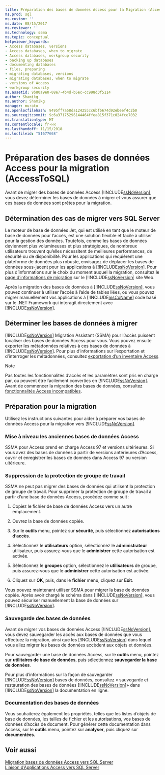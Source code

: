 ```yaml
---
title: Préparation des bases de données Access pour la Migration (AccessToSQL) | Microsoft Docs
ms.prod: sql
ms.custom: ''
ms.date: 08/15/2017
ms.reviewer: ''
ms.technology: ssma
ms.topic: conceptual
helpviewer_keywords:
- Access databases, versions
- Access databases, when to migrate
- Access databases, workgroup security
- backing up databases
- documenting databases
- files, preparing
- migrating databases, versions
- migrating databases, when to migrate
- versions of Access
- workgroup security
ms.assetid: 9b80a9e0-08e7-4b4d-b5ec-cc998d3f5114
author: Shamikg
ms.author: Shamikg
manager: murato
ms.openlocfilehash: 9495ff7a58da124255cc6bf5674d92ebeef4c2b0
ms.sourcegitcommit: 9c6a37175296144464ffea815f371c024fce7032
ms.translationtype: MT
ms.contentlocale: fr-FR
ms.lasthandoff: 11/15/2018
ms.locfileid: "51677668"
---
```

# <a name="preparing-access-databases-for-migration-accesstosql"></a>Préparation des bases de données Access pour la migration (AccessToSQL)
Avant de migrer des bases de données Access [!INCLUDE[ssNoVersion](../../includes/ssnoversion-md.md)], vous devez déterminer les bases de données à migrer et vous assurer que ces bases de données sont prêtes pour la migration.  
  
## <a name="determining-when-to-migrate-to-sql-server"></a>Détermination des cas de migrer vers SQL Server  
Le moteur de base de données Jet, qui est utilisé en tant que le moteur de base de données pour l’accès, est une solution flexible et facile à utiliser pour la gestion des données. Toutefois, comme les bases de données deviennent plus volumineuses et plus stratégiques, de nombreux utilisateurs trouvent qu’elles nécessitent de meilleures performances, de sécurité ou de disponibilité. Pour les applications qui requièrent une plateforme de données plus robuste, envisagez de déplacer les bases de données sous-jacent pour les applications à [!INCLUDE[ssNoVersion](../../includes/ssnoversion-md.md)]. Pour plus d’informations sur le choix du moment auquel la migration, consultez le [page d’informations de migration](https://go.microsoft.com/fwlink/?LinkId=68571) sur le [!INCLUDE[ssNoVersion](../../includes/ssnoversion-md.md)] site Web.  
  
Après la migration des bases de données à [!INCLUDE[ssNoVersion](../../includes/ssnoversion-md.md)], vous pouvez continuer à utiliser l’accès à l’aide de tables liées, ou vous pouvez migrer manuellement vos applications à [!INCLUDE[msCoName](../../includes/msconame_md.md)] code basé sur le .NET Framework qui interagit directement avec [!INCLUDE[ssNoVersion](../../includes/ssnoversion-md.md)].  
  
## <a name="determining-which-databases-to-migrate"></a>Déterminer les bases de données à migrer  
[!INCLUDE[ssNoVersion](../../includes/ssnoversion-md.md)] Migration Assistant (SSMA) pour l’accès puissent localiser des bases de données Access pour vous. Vous pouvez ensuite exporter les métadonnées relatives à ces bases de données à [!INCLUDE[ssNoVersion](../../includes/ssnoversion-md.md)]. Pour plus d’informations sur l’exportation et d’interroger les métadonnées, consultez [exportation d’un inventaire Access](exporting-an-access-inventory-accesstosql.md).  

   > [!NOTE]
   > Pas toutes les fonctionnalités d’accès et les paramètres sont pris en charge par, ou peuvent être facilement converties en [!INCLUDE[ssNoVersion](../../includes/ssnoversion-md.md)]. Avant de commencer la migration des bases de données, consultez [fonctionnalités Access incompatibles](incompatible-access-features-accesstosql.md).
  
## <a name="preparing-for-migration"></a>Préparation pour la migration  
Utilisez les instructions suivantes pour aider à préparer vos bases de données Access pour la migration vers [!INCLUDE[ssNoVersion](../../includes/ssnoversion-md.md)].  
  
### <a name="upgrading-older-access-databases"></a>Mise à niveau les anciennes bases de données Access  
SSMA pour Access prend en charge Access 97 et versions ultérieures. Si vous avez des bases de données à partir de versions antérieures d’Access, ouvrir et enregistrer les bases de données dans Access 97 ou version ultérieure.  
  
### <a name="removing-workgroup-protection"></a>Suppression de la protection de groupe de travail  
SSMA ne peut pas migrer des bases de données qui utilisent la protection de groupe de travail. Pour supprimer la protection de groupe de travail à partir d’une base de données Access, procédez comme suit :  
  
1.  Copiez le fichier de base de données Access vers un autre emplacement.  
  
2.  Ouvrez la base de données copiée.  
  
3.  Sur le **outils** menu, pointez sur **sécurité**, puis sélectionnez **autorisations d’accès**.  
  
4.  Sélectionnez le **utilisateurs** option, sélectionnez le **administrateur** utilisateur, puis assurez-vous que le **administrer** cette autorisation est activée.  
  
5.  Sélectionnez le **groupes** option, sélectionnez le **utilisateurs** de groupe, puis assurez-vous que le **administrer** cette autorisation est activée.  
  
6.  Cliquez sur **OK**, puis, dans le **fichier** menu, cliquez sur **Exit**.  
  
Vous pouvez maintenant utiliser SSMA pour migrer la base de données copiée. Après avoir chargé le schéma dans [!INCLUDE[ssNoVersion](../../includes/ssnoversion-md.md)], vous pouvez sécuriser manuellement la base de données sur [!INCLUDE[ssNoVersion](../../includes/ssnoversion-md.md)].  
  
### <a name="backing-up-databases"></a>Sauvegarde des bases de données  
Avant de migrer vos bases de données Access [!INCLUDE[ssNoVersion](../../includes/ssnoversion-md.md)], vous devez sauvegarder les accès aux bases de données que vous effectuez la migration, ainsi que les [!INCLUDE[ssNoVersion](../../includes/ssnoversion-md.md)] dans lequel vous allez migrer les bases de données accèdent aux objets et données.  
  
Pour sauvegarder une base de données Access, sur le **outils** menu, pointez sur **utilitaires de base de données**, puis sélectionnez **sauvegarder la base de données**.  
  
Pour plus d’informations sur la façon de sauvegarder [!INCLUDE[ssNoVersion](../../includes/ssnoversion-md.md)] bases de données, consultez « sauvegarde et restauration des bases de données [!INCLUDE[ssNoVersion](../../includes/ssnoversion-md.md)]» dans [!INCLUDE[ssNoVersion](../../includes/ssnoversion-md.md)] la documentation en ligne.  
  
### <a name="documenting-databases"></a>Documentation des bases de données  
Vous souhaiterez également les propriétés, telles que les listes d’objets de base de données, les tailles de fichier et les autorisations, vos bases de données d’accès de document. Pour générer cette documentation dans Access, sur le **outils** menu, pointez sur **analyser**, puis cliquez sur **documentées**.  
  
## <a name="see-also"></a>Voir aussi  
[Migration bases de données Access vers SQL Server](migrating-access-databases-to-sql-server-azure-sql-db-accesstosql.md)  
[Liaison d’Applications Access vers SQL Server](linking-access-applications-to-sql-server-azure-sql-db-accesstosql.md)
